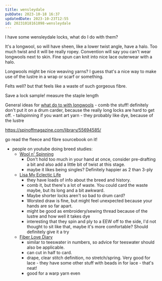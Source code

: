 ```yaml
---
title: wensleydale
pubDate: 2023-10-18 16:37
updatedDate: 2023-10-23T12:55
id: 20231018161098-wensleydale
---
```


I have some wensleydale locks, what do I do with them?

It's a longwool, so will have sheen, like a lower twist angle, have a halo. Too much twist and it will be really ropey. Convention will say you can't wear longwools next to skin. Fine spun can knit into nice lace outerwear with a halo.

Longwools might be nice weaving yarns? I guess that's a nice way to make use of the lustre in a wrap or scarf or something.

Felts well? but that feels like a waste of such gorgeous fibre.

Save a lock sample! measure the staple length

General ideas for [what do to with longwools](https://www.youtube.com/watch?v=K_gfDK6WaiQ) - comb the stuff! definitely don't put it on a drum carder, because the really long locks are hard to get off. - tailspinning if you want art yarn - they probably like dye, because of the lustre

https://spinoffmagazine.com/library/55694585/

go read the fleece and fibre sourcebook on it!

- people on youtube doing breed studies:
  - [Wool n' Spinning](https://www.youtube.com/live/Agh3d9OKDrY?si=PDGcPkxJDpLUtHUI&t=1190)
    - Don't hold too much in your hand at once, consider pre-drafting a bit and also add a little bit of twist at this stage.
    - maybe it likes being singles? Definitely happier as 2 than 3-ply
  - [Lisa My Eclectic Life](https://www.youtube.com/watch?v=jlxtLFwZwU4)
    - they have loads of info about the breed and history.
    - comb it, but there's a lot of waste. You could card the waste maybe, but its long and a bit awkward.
    - Maybe shorter locks aren't so bad to drum card?
    - Worsted draw is fine, but might feel unexpected because your hands are so far apart.
    - might be good as embroidery/sewing thread because of the lustre and how well it takes dye
    - interesting that they spin and ply to a EEW off to the side, I'd not thought to sit like that, maybe it's more comfortable? Should definitely give it a try
  - [Fiber Love Diary](https://youtu.be/G2f8qTxVgjk?si=m4gFvUhIW2eSQpKR&t=771)
    - similar to teeswater in numbers, so advice for teeswater should also be applicable.
    - can cut in half to card.
    - drape, clear stitch definition, no stretch/spring. Very good for lace - they have some other stuff with beads in for lace - that's neat!
    - good for a warp yarn even
